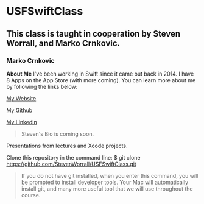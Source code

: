 # USFSwiftClass

## This class is taught in cooperation by Steven Worrall, and Marko Crnkovic.

### Marko Crnkovic
**About Me** I've been working in Swift since it came out back in 2014. I have 8 Apps on the App Store (with more coming). You can learn more about me by following the links below:

[My Website](https://www.mbobpro.com)

[My Github](https://github.com/chih98)

[My LinkedIn](https://www.linkedin.com/in/chih98)

> Steven's Bio is coming soon.

Presentations from lectures and Xcode projects. 

Clone this repository in the command line:
$ git clone https://github.com/StevenWorrall/USFSwiftClass.git

> If you do not have git installed, when you enter this command, you will be prompted to install developer tools. Your Mac will automatically install git, and many more useful tool that we will use throughout the course.
